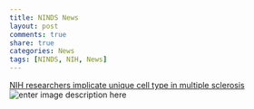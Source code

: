 ```yaml
---
title: NINDS News
layout: post
comments: true
share: true
categories: News
tags: [NINDS, NIH, News]
---
```


[NIH researchers implicate unique cell type in multiple sclerosis
](http://www.ninds.nih.gov/news_and_events/news_articles/MS_drug.htm)
![enter image description here](http://67.media.tumblr.com/tumblr_mbwz6fZd4P1rctqjyo1_500.gif)
